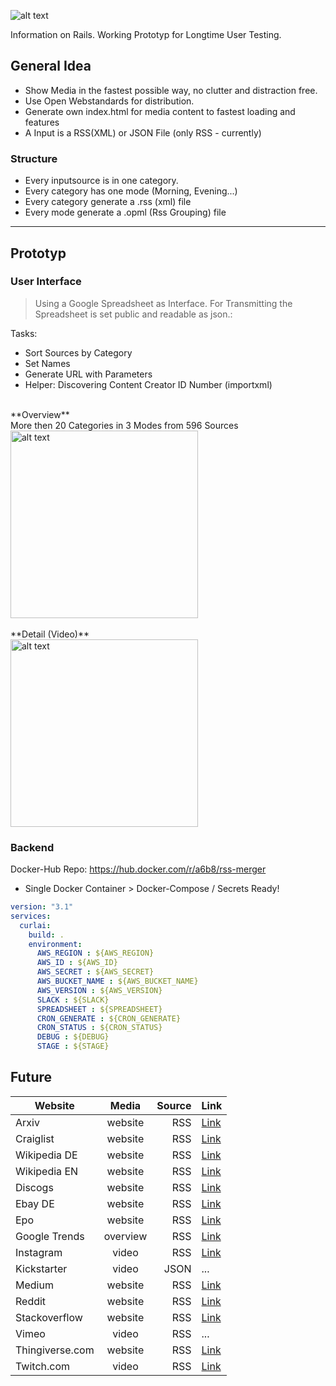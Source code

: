 ![alt text](https://github.com/a6b8/rss-merge-docker/blob/master/images/curlai-logo-black--50.png)

Information on Rails.
Working Prototyp for Longtime User Testing.


## General Idea
- Show Media in the fastest possible way, no clutter and distraction free.
- Use Open Webstandards for distribution.
- Generate own index.html for media content to fastest loading and features
- A Input is a RSS(XML) or JSON File (only RSS - currently)


### Structure
- Every inputsource is in one category.
- Every category has one mode (Morning, Evening...)
- Every category generate a .rss (xml) file
- Every mode generate a .opml (Rss Grouping) file



------



## Prototyp
### User Interface
> Using a Google Spreadsheet as Interface. For Transmitting the Spreadsheet is set public and readable as json.:

Tasks:
- Sort Sources by Category 
- Set Names
- Generate URL with Parameters
- Helper: Discovering Content Creator ID Number (importxml)
<br>
**Overview**<br>
More then 20 Categories in 3 Modes from 596 Sources<br>
<img src="https://github.com/a6b8/rss-merge-docker/blob/master/images/overview.png" alt="alt text" height="300"><br><br>
**Detail (Video)**<br>
<img src="https://github.com/a6b8/rss-merge-docker/blob/master/images/detail.png" alt="alt text" height="300">

### Backend
Docker-Hub Repo: https://hub.docker.com/r/a6b8/rss-merger

- Single Docker Container > Docker-Compose / Secrets Ready!



```yaml
version: "3.1"
services:
  curlai:
    build: .
    environment:
      AWS_REGION : ${AWS_REGION}
      AWS_ID : ${AWS_ID}
      AWS_SECRET : ${AWS_SECRET}
      AWS_BUCKET_NAME : ${AWS_BUCKET_NAME}
      AWS_VERSION : ${AWS_VERSION}
      SLACK : ${SLACK}
      SPREADSHEET : ${SPREADSHEET}
      CRON_GENERATE : ${CRON_GENERATE}
      CRON_STATUS : ${CRON_STATUS}
      DEBUG : ${DEBUG}
      STAGE : ${STAGE}
```






## Future

| Website        | Media           | Source  | Link |
| ------------- |:-------------:| -----:| ----- |
| Arxiv      | website | RSS | [Link](http://arxiv.org/rss/cs.LG) |
| Craiglist      | website      | RSS | [Link](https://berlin.craigslist.org/search/jjj?format=rss) |
| Wikipedia DE | website      | RSS | [Link](https://de.wikipedia.org/w/api.php?action=featuredfeed&feed=onthisday&feedformat=atom) |
| Wikipedia EN | website      | RSS | [Link](https://tools.wmflabs.org/ifttt-testing/ifttt/v1/triggers/article_of_the_day?lang=en) |
| Discogs | website      | RSS | [Link](https://www.discogs.com/sell/mplistrss?genre=Hip+Hop&q=jay-z&format=Vinyl&output=rss) |
| Ebay DE | website      | RSS | [Link](https://www.ebay.de/sch/Rap-Hip-Hop/1589/i.html?_from=R40&LH_Auction=1&_nkw=hip+hop+vinyl&_sop=1&_rss=1) |
| Epo | website     | RSS | [Link](https://register.epo.org/rssSearch?query=txt+%3D+k%C3%BCnstliche+and+txt+%3D+intelligenz&lng=de) |
| Google Trends | overview      | RSS | [Link](https://trends.google.com/trends/trendingsearches/daily/rss?geo=DE) |
| Instagram | video      | RSS | [Link](https://rsshub.app/instagram/user/nyjah) |
| Kickstarter | video      | JSON | ... |
| Medium | website      | RSS | [Link](https://medium.com/feed/topic/artificial-intelligence) |
| Reddit | website      | RSS | [Link](https://www.reddit.com/r/Datasets/.rss) |
| Stackoverflow | website      | RSS | [Link](https://stackoverflow.com/feeds/tag?tagnames=three.js&sort=newest) |
| Vimeo | video |  RSS | ... |
| Thingiverse.com | website      | RSS | [Link](https://www.thingiverse.com/rss/featured) |
| Twitch.com | video      | RSS | [Link](http://twitchrss.appspot.com/vod/ryukahr) |


